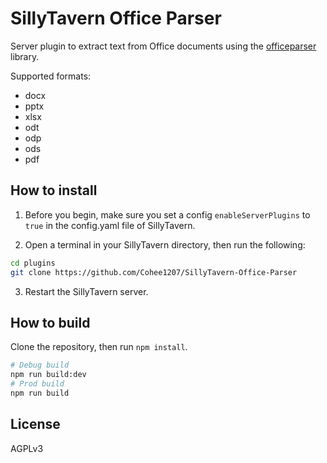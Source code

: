 # SillyTavern Office Parser

Server plugin to extract text from Office documents using the [officeparser](https://www.npmjs.com/package/officeparser) library.

Supported formats:

* docx
* pptx
* xlsx
* odt
* odp
* ods
* pdf

## How to install

1. Before you begin, make sure you set a config `enableServerPlugins` to `true` in the config.yaml file of SillyTavern.

2. Open a terminal in your SillyTavern directory, then run the following:

```bash
cd plugins
git clone https://github.com/Cohee1207/SillyTavern-Office-Parser
```

3. Restart the SillyTavern server.

## How to build

Clone the repository, then run `npm install`.

```bash
# Debug build
npm run build:dev
# Prod build
npm run build
```

## License

AGPLv3
